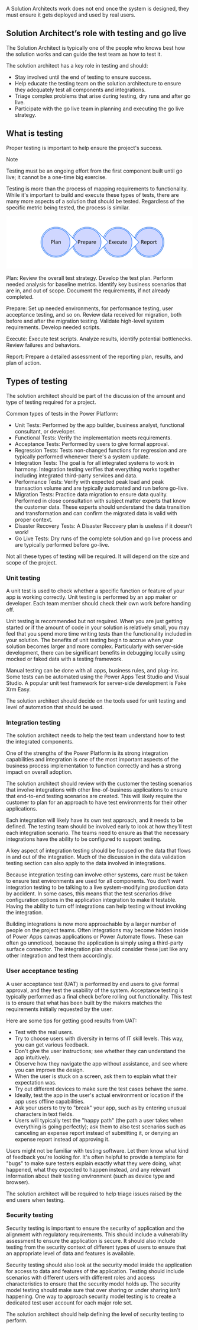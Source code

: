 A Solution Architects work does not end once the system is designed, they must ensure it gets deployed and used by real users.

## Solution Architect’s role with testing and go live

The Solution Architect is typically one of the people who knows best how the solution works and can guide the test team as how to test it.

The solution architect has a key role in testing and should:

- Stay involved until the end of testing to ensure success.
- Help educate the testing team on the solution architecture to ensure they adequately test all components and integrations.
- Triage complex problems that arise during testing, dry runs and after go live.
- Participate with the go live team in planning and executing the go live strategy.

## What is testing

Proper testing is important to help ensure the project's success.

> [!NOTE]
> Testing must be an ongoing effort from the first component built until go live; it cannot be a one-time big exercise.

Testing is more than the process of mapping requirements to functionality. While it's important to build and execute these types of tests, there are many more aspects of a solution that should be tested. Regardless of the specific metric being tested, the process is similar.

![Diagram of test process of plan, prepare, execute, and report.](../media/1-test-process-c.png)

Plan: Review the overall test strategy. Develop the test plan. Perform needed analysis for baseline metrics. Identify key business scenarios that are in, and out of scope. Document the requirements, if not already completed.

Prepare: Set up needed environments, for performance testing, user acceptance testing, and so on. Review data received for migration, both before and after the migration testing. Validate high-level system requirements. Develop needed scripts.

Execute: Execute test scripts. Analyze results, identify potential bottlenecks. Review failures and behaviors.

Report: Prepare a detailed assessment of the reporting plan, results, and plan of action.

## Types of testing

The solution architect should be part of the discussion of the amount and type of testing required for a project.

Common types of tests in the Power Platform:

- Unit Tests: Performed by the app builder, business analyst, functional consultant, or developer.
- Functional Tests: Verify the implementation meets requirements.
- Acceptance Tests: Performed by users to give formal approval.
- Regression Tests: Tests non-changed functions for regression and are typically performed whenever there's a system update.
- Integration Tests: The goal is for all integrated systems to work in harmony. Integration testing verifies that everything works together including integrated third-party services and data.
- Performance Tests: Verify with expected peak load and peak transaction volume and are typically automated and run before go-live.
- Migration Tests: Practice data migration to ensure data quality. Performed in close consultation with subject matter experts that know the customer data. These experts should understand the data transition and transformation and can confirm the migrated data is valid with proper context.
- Disaster Recovery Tests: A Disaster Recovery plan is useless if it doesn’t work!
- Go Live Tests: Dry runs of the complete solution and go live process and are typically performed before go-live.

Not all these types of testing will be required. It will depend on the size and scope of the project.

### Unit testing

A unit test is used to check whether a specific function or feature of your app is working correctly. Unit testing is performed by an app maker or developer. Each team member should check their own work before handing off.

Unit testing is recommended but not required. When you are just getting started or if the amount of code in your solution is relatively small, you may feel that you spend more time writing tests than the functionality included in your solution. The benefits of unit testing begin to accrue when your solution becomes larger and more complex. Particularly with server-side development, there can be significant benefits in debugging locally using mocked or faked data with a testing framework.

Manual testing can be done with all apps, business rules, and plug-ins. Some tests can be automated using the Power Apps Test Studio and Visual Studio. A popular unit test framework for server-side development is Fake Xrm Easy.

The solution architect should decide on the tools used for unit testing and level of automation that should be used.

### Integration testing

The solution architect needs to help the test team understand how to test the integrated components.

One of the strengths of the Power Platform is its strong integration capabilities and integration is one of the most important aspects of the business process implementation to function correctly and has a strong impact on overall adoption.

The solution architect should review with the customer the testing scenarios that involve integrations with other line-of-business applications to ensure that end-to-end testing scenarios are created. This will likely require the customer to plan for an approach to have test environments for their other applications.

Each integration will likely have its own test approach, and it needs to be defined. The testing team should be involved early to look at how they'll test each integration scenario. The teams need to ensure as that the necessary integrations have the ability to be configured to support testing.

A key aspect of integration testing should be focused on the data that flows in and out of the integration. Much of the discussion in the data validation testing section can also apply to the data involved in integrations.

Because integration testing can involve other systems, care must be taken to ensure test environments are used for all components. You don't want integration testing to be talking to a live system-modifying production data by accident. In some cases, this means that the test scenarios drive configuration options in the application integration to make it testable. Having the ability to turn off integrations can help testing without invoking the integration.

Building integrations is now more approachable by a larger number of people on the project teams. Often integrations may become hidden inside of Power Apps canvas applications or Power Automate flows. These can often go unnoticed, because the application is simply using a third-party surface connector. The integration plan should consider these just like any other integration and test them accordingly.

### User acceptance testing

A user acceptance test (UAT) is performed by end users to give formal approval, and they test the usability of the system. Acceptance testing is typically performed as a final check before rolling out functionality. This test is to ensure that what has been built by the makers matches the requirements initially requested by the user.

Here are some tips for getting good results from UAT:

- Test with the real users.
- Try to choose users with diversity in terms of IT skill levels. This way, you can get various feedback.
- Don't give the user instructions; see whether they can understand the app intuitively.
- Observe how they navigate the app without assistance, and see where you can improve the design.
- When the user is stuck on a screen, ask them to explain what their expectation was.
- Try out different devices to make sure the test cases behave the same.
- Ideally, test the app in the user's actual environment or location if the app uses offline capabilities.
- Ask your users to try to "break" your app, such as by entering unusual characters in text fields.
- Users will typically test the "happy path" (the path a user takes when everything is going perfectly); ask them to also test scenarios such as canceling an expense report instead of submitting it, or denying an expense report instead of approving it.

Users might not be familiar with testing software. Let them know what kind of feedback you're looking for. It's often helpful to provide a template for "bugs" to make sure testers explain exactly what they were doing, what happened, what they expected to happen instead, and any relevant information about their testing environment (such as device type and browser).

The solution architect will be required to help triage issues raised by the end users when testing.

### Security testing

Security testing is important to ensure the security of application and the alignment with regulatory requirements. This should include a vulnerability assessment to ensure the application is secure. It should also include testing from the security context of different types of users to ensure that an appropriate level of data and features is available.

Security testing should also look at the security model inside the application for access to data and features of the application. Testing should include scenarios with different users with different roles and access characteristics to ensure that the security model holds up. The security model testing should make sure that over sharing or under sharing isn't happening. One way to approach security model testing is to create a dedicated test user account for each major role set.

The solution architect should help defining the level of security testing to perform.
